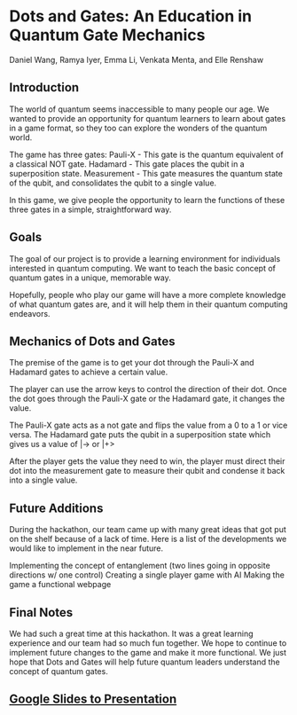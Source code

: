 # Dots and Gates: An Education in Quantum Gate Mechanics

Daniel Wang, Ramya Iyer, Emma Li, Venkata Menta, and Elle Renshaw

## Introduction
The world of quantum seems inaccessible to many people our age. We wanted to provide an opportunity for quantum learners to learn about gates in a game format, so they too can explore the wonders of the quantum world. 

The game has three gates: 
Pauli-X - This gate is the quantum equivalent of a classical NOT gate. 
Hadamard - This gate places the qubit in a superposition state. 
Measurement - This gate measures the quantum state of the qubit, and consolidates the qubit to a single value. 

In this game, we give people the opportunity to learn the functions of these three gates in a simple, straightforward way. 

## Goals 
The goal of our project is to provide a learning environment for individuals interested in quantum computing. We want to teach  the basic concept of quantum gates in a unique, memorable way. 

Hopefully, people who play our game will have a more complete knowledge of what quantum gates are, and it will help them in their quantum computing endeavors. 

## Mechanics of Dots and Gates
The premise of the game is to get your dot through the Pauli-X and Hadamard gates to achieve a certain value. 

The player can use the arrow keys to control the direction of their dot. Once the dot goes through the Pauli-X gate or the Hadamard gate, it changes the value. 

The Pauli-X gate acts as a not gate and flips the value from a 0 to a 1 or vice versa. 
The Hadamard gate puts the qubit in a superposition state which gives us a value of |-> or |+>

After the player gets the value they need to win, the player must direct their dot into the measurement gate to measure their qubit and condense it back into a single value. 

## Future Additions
During the hackathon, our team came up with many great ideas that got put on the shelf because of a lack of time. Here is a list of the developments we would like to implement in the near future. 


Implementing the concept of entanglement (two lines going in opposite directions w/ one control)
Creating a single player game with AI
Making the game a functional webpage

## Final Notes
We had such a great time at this hackathon. It was a great learning experience and our team had so much fun together. We hope to continue to implement future changes to the game and make it more functional. We just hope that Dots and Gates will help future quantum leaders understand the concept of quantum gates. 

## [Google Slides to Presentation](https://docs.google.com/presentation/d/1uAgb0SkXuQMnRCIMYesCapIntERX2IAURCYmBH4Qz0g/edit?usp=sharing)
